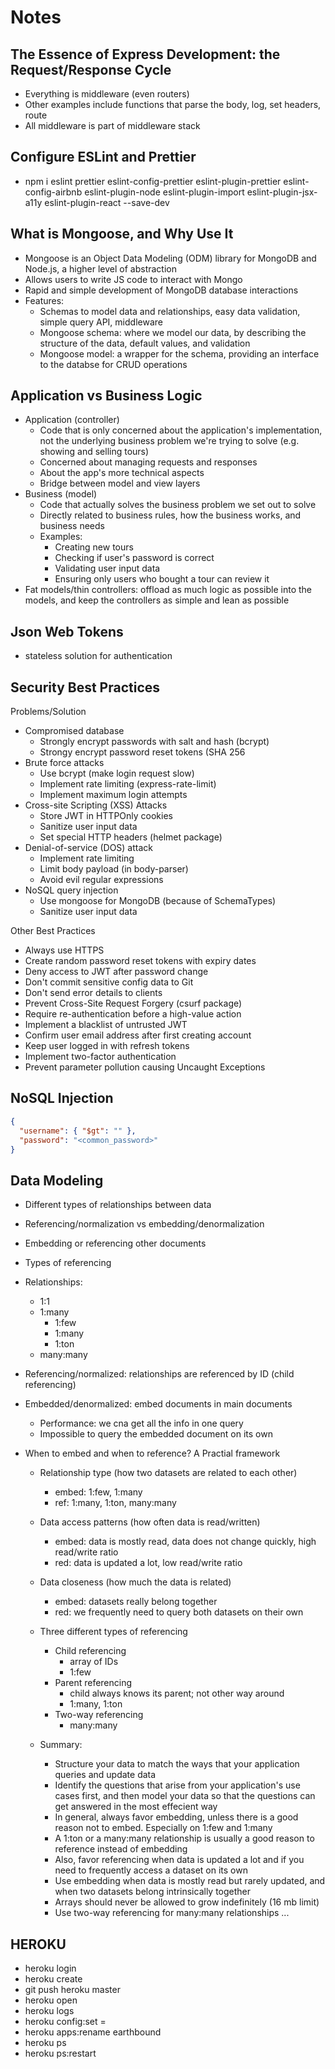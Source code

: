# Notes

## The Essence of Express Development: the Request/Response Cycle

- Everything is middleware (even routers)
- Other examples include functions that parse the body, log, set headers, route
- All middleware is part of middleware stack

## Configure ESLint and Prettier

- npm i eslint prettier eslint-config-prettier eslint-plugin-prettier eslint-config-airbnb eslint-plugin-node eslint-plugin-import eslint-plugin-jsx-a11y eslint-plugin-react --save-dev

## What is Mongoose, and Why Use It

- Mongoose is an Object Data Modeling (ODM) library for MongoDB and Node.js, a higher level of abstraction
- Allows users to write JS code to interact with Mongo
- Rapid and simple development of MongoDB database interactions
- Features:
  - Schemas to model data and relationships, easy data validation, simple query API, middleware
  - Mongoose schema: where we model our data, by describing the structure of the data, default values, and validation
  - Mongoose model: a wrapper for the schema, providing an interface to the databse for CRUD operations

## Application vs Business Logic

- Application (controller)
  - Code that is only concerned about the application's implementation, not the underlying business problem we're trying to solve (e.g. showing and selling tours)
  - Concerned about managing requests and responses
  - About the app's more technical aspects
  - Bridge between model and view layers
- Business (model)
  - Code that actually solves the business problem we set out to solve
  - Directly related to business rules, how the business works, and business needs
  - Examples:
    - Creating new tours
    - Checking if user's password is correct
    - Validating user input data
    - Ensuring only users who bought a tour can review it
- Fat models/thin controllers: offload as much logic as possible into the models, and keep the controllers as simple and lean as possible

## Json Web Tokens

- stateless solution for authentication

## Security Best Practices

Problems/Solution

- Compromised database
  - Strongly encrypt passwords with salt and hash (bcrypt)
  - Strongy encrypt password reset tokens (SHA 256
- Brute force attacks
  - Use bcrypt (make login request slow)
  - Implement rate limiting (express-rate-limit)
  - Implement maximum login attempts
- Cross-site Scripting (XSS) Attacks
  - Store JWT in HTTPOnly cookies
  - Sanitize user input data
  - Set special HTTP headers (helmet package)
- Denial-of-service (DOS) attack
  - Implement rate limiting
  - Limit body payload (in body-parser)
  - Avoid evil regular expressions
- NoSQL query injection
  - Use mongoose for MongoDB (because of SchemaTypes)
  - Sanitize user input data

Other Best Practices

- Always use HTTPS
- Create random password reset tokens with expiry dates
- Deny access to JWT after password change
- Don't commit sensitive config data to Git
- Don't send error details to clients
- Prevent Cross-Site Request Forgery (csurf package)
- Require re-authentication before a high-value action
- Implement a blacklist of untrusted JWT
- Confirm user email address after first creating account
- Keep user logged in with refresh tokens
- Implement two-factor authentication
- Prevent parameter pollution causing Uncaught Exceptions

## NoSQL Injection

```json
{
  "username": { "$gt": "" },
  "password": "<common_password>"
}
```

## Data Modeling

- Different types of relationships between data
- Referencing/normalization vs embedding/denormalization
- Embedding or referencing other documents
- Types of referencing
- Relationships:
  - 1:1
  - 1:many
    - 1:few
    - 1:many
    - 1:ton
  - many:many
- Referencing/normalized: relationships are referenced by ID (child referencing)
- Embedded/denormalized: embed documents in main documents
  - Performance: we cna get all the info in one query
  - Impossible to query the embedded document on its own
- When to embed and when to reference? A Practial framework

  - Relationship type (how two datasets are related to each other)
    - embed: 1:few, 1:many
    - ref: 1:many, 1:ton, many:many
  - Data access patterns (how often data is read/written)
    - embed: data is mostly read, data does not change quickly, high read/write ratio
    - red: data is updated a lot, low read/write ratio
  - Data closeness (how much the data is related)
    - embed: datasets really belong together
    - red: we frequently need to query both datasets on their own
  - Three different types of referencing
    - Child referencing
      - array of IDs
      - 1:few
    - Parent referencing
      - child always knows its parent; not other way around
      - 1:many, 1:ton
    - Two-way referencing
      - many:many
  - Summary:

    - Structure your data to match the ways that your application queries and update data
    - Identify the questions that arise from your application's use cases first, and then model your data so that the questions can get answered in the most effecient way
    - In general, always favor embedding, unless there is a good reason not to embed. Especially on 1:few and 1:many
    - A 1:ton or a many:many relationship is usually a good reason to reference instead of embedding
    - Also, favor referencing when data is updated a lot and if you need to frequently access a dataset on its own
    - Use embedding when data is mostly read but rarely updated, and when two datasets belong intrinsically together
    - Arrays should never be allowed to grow indefinitely (16 mb limit)
    - Use two-way referencing for many:many relationships
      ...

## HEROKU

- heroku login
- heroku create
- git push heroku master
- heroku open
- heroku logs
- heroku config:set <KEY>=<VALUE>
- heroku apps:rename earthbound
- heroku ps
- heroku ps:restart

